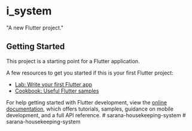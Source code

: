 # i_system

"A new Flutter project."

## Getting Started

This project is a starting point for a Flutter application.

A few resources to get you started if this is your first Flutter project:

- [Lab: Write your first Flutter app](https://docs.flutter.dev/get-started/codelab)
- [Cookbook: Useful Flutter samples](https://docs.flutter.dev/cookbook)

For help getting started with Flutter development, view the
[online documentation](https://docs.flutter.dev/), which offers tutorials,
samples, guidance on mobile development, and a full API reference.
#   s a r a n a - h o u s e k e e p i n g - s y s t e m  
 #   s a r a n a - h o u s e k e e p i n g - s y s t e m  
 
